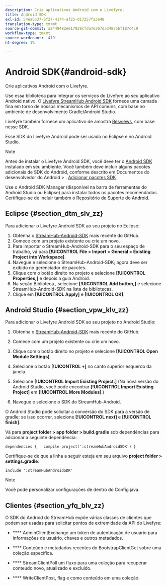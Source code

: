 ```yaml
---
description: Crie aplicativos Android com o Livefyre.
title: Android SDK
exl-id: 54ea6537-5f27-4174-af25-d17257f23e48
translation-type: tm+mt
source-git-commit: a2449482e617939cfda7e367da34875bf187c4c9
workflow-type: tm+mt
source-wordcount: '419'
ht-degree: 1%

---
```


# Android SDK{#android-sdk}

Crie aplicativos Android com o Livefyre.

Use essa biblioteca para integrar os serviços do Livefyre ao seu aplicativo Android nativo. O [Livefyre StreamHub Android SDK](https://github.com/Livefyre/StreamHub-Android-SDK) fornece uma camada fina em torno de nossos mecanismos de API comuns, com base no ambiente de desenvolvimento Gradle/Android Studio.

Livefyre também fornece um aplicativo de amostra [Resviews](https://github.com/Livefyre/StreamHub-iOS-Reviews-App), com base nesse SDK.

Esse SDK do Livefyre Android pode ser usado no Eclipse e no Android Studio.

>[!NOTE]
>
>Antes de instalar o Livefyre Android SDK, você deve ter o [Android SDK](https://developer.android.com/sdk/index.html) instalado em seu ambiente. Você também deve incluir alguns pacotes adicionais de SDK do Android, conforme descrito em Documentos do desenvolvedor do Android > .
>[Adicionar pacotes SDK](https://developer.android.com/sdk/installing/adding-packages.html)

Use o Android SDK Manager (disponível na barra de ferramentas do Android Studio ou Eclipse) para instalar todos os pacotes recomendados. Certifique-se de incluir também o Repositório de Suporte do Android.

## Eclipse {#section_dtm_slv_zz}

Para adicionar o Livefyre Android SDK ao seu projeto no Eclipse:

1. Obtenha o [StreamHub-Android-SDK](https://github.com/Livefyre/StreamHub-Android-SDK) mais recente do GitHub.
1. Comece com um projeto existente ou crie um novo.
1. Para importar o StreamHub-Android-SDK para o seu espaço de trabalho, vá para **[!UICONTROL File > Import > General > Existing Project into Workspace]**.
1. Navegue e selecione o StreamHub-Android-SDK; agora deve ser exibido no gerenciador de pacotes.
1. Clique com o botão direito no projeto e selecione **[!UICONTROL Properties,]** e depois a guia Android.
1. Na seção Biblioteca , selecione **[!UICONTROL Add button,]** e selecione StreamHub-Android-SDK na lista de bibliotecas.
1. Clique em **[!UICONTROL Apply]** e **[!UICONTROL OK]**.

## Android Studio {#section_vpw_klv_zz}

Para adicionar o Livefyre Android SDK ao seu projeto no Android Studio:

1. Obtenha o [StreamHub-Android-SDK](https://github.com/Livefyre/StreamHub-Android-SDK) mais recente do GitHub.
1. Comece com um projeto existente ou crie um novo.
1. Clique com o botão direito no projeto e selecione **[!UICONTROL Open Module Settings]**.
1. Selecione o botão **[!UICONTROL +]** no canto superior esquerdo da janela.
1. Selecione **[!UICONTROL Import Existing Project.]** (Na nova versão do Android Studio, você pode encontrar **[!UICONTROL Import Existing Project]** em **[!UICONTROL More Modules]**.)

1. Navegue e selecione o SDK do StreamHub-Android.

O Android Studio pode solicitar a conversão do SDK para a versão de gradle; se isso ocorrer, selecione **[!UICONTROL next]** e **[!UICONTROL finish]**.

Vá para **project folder > app folder > build.gradle** sob dependências para adicionar a seguinte dependência:

```
dependencies {   compile project(':streamHubAndroidSDK') } 
```

Certifique-se de que a linha a seguir esteja em seu arquivo **project folder > settings.gradle**:

```
include ':streamHubAndroidSDK' 
```

>[!NOTE]
>
>Você pode personalizar configurações de dentro do Config.java.

## Clientes {#section_yfq_blv_zz}

O SDK do Android do StreamHub expõe várias classes de clientes que podem ser usadas para solicitar pontos de extremidade da API do Livefyre:

* **** AdminClientExchange um token de autenticação de usuário para informações de usuário, chaves e outros metadados.

* **** Conteúdo e metadados recentes do BootstrapClientGet sobre uma coleção específica.

* **** StreamClientPoll um fluxo para uma coleção para recuperar conteúdo novo, atualizado e excluído.

* **** WriteClientPost, flag e como conteúdo em uma coleção.
